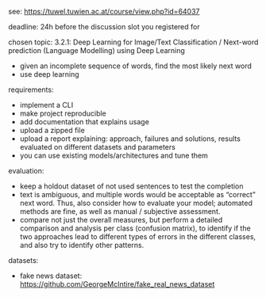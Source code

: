 see: https://tuwel.tuwien.ac.at/course/view.php?id=64037

deadline: 24h before the discussion slot you registered for

chosen topic: 3.2.1: Deep Learning for Image/Text Classification / Next-word prediction (Language Modelling) using Deep Learning

-   given an incomplete sequence of words, find the most likely next word
-   use deep learning

requirements:

-   implement a CLI
-   make project reproducible
-   add documentation that explains usage
-   upload a zipped file
-   upload a report explaining: approach, failures and solutions, results evaluated on different datasets and parameters
-   you can use existing models/architectures and tune them

evaluation:

-   keep a holdout dataset of not used sentences to test the completion
-   text is ambiguous, and multiple words would be acceptable as “correct” next word. Thus, also consider how to evaluate your model; automated methods are fine, as well as manual / subjective assessment.
-   compare not just the overall measures, but perform a detailed comparison and analysis per class (confusion matrix), to identify if the two approaches lead to different types of errors in the different classes, and also try to identify other patterns.

datasets:

-   fake news dataset: https://github.com/GeorgeMcIntire/fake_real_news_dataset
